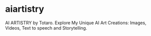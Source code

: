 # aiartistry
AI ARTISTRY by Totaro. Explore My Unique AI Art Creations: Images, Videos, Text to speech and Storytelling.
